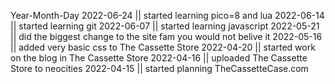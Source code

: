 Year-Month-Day
2022-06-24 || started learning pico=8 and lua
2022-06-14 || started learning git
2022-06-07 || started learning javascript
2022-05-21 || did the biggest change to the site fam you would not belive it
2022-05-16 || added very basic css to The Cassette Store
2022-04-20 || started work on the blog in The Cassette Store
2022-04-16 || uploaded The Cassette Store to neocities
2022-04-15 || started planning TheCassetteCase.com